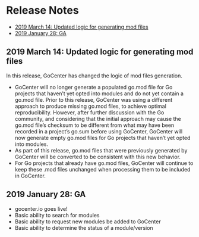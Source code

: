 # Release Notes

<!-- MarkdownTOC autolink="true" bracket="round" -->

- [2019 March 14: Updated logic for generating mod files](#2019-March-14)
- [2019 January 28: GA](#2019-January-28-ga)

<!-- /MarkdownTOC -->

## 2019 March 14: Updated logic for generating mod files 
In this release, GoCenter has changed the logic of mod files generation. 
* GoCenter will no longer generate a populated go.mod file for Go projects that haven’t yet opted into modules and do not yet contain a go.mod file. Prior to this release, GoCenter was using a different approach to produce missing go.mod files, to achieve optimal reproducibility. However, after further discussion with the Go community, and considering that the initial approach may cause the go.mod file’s checksum to be different from what may have been recorded in a project’s go.sum before using GoCenter, GoCenter will now generate empty go.mod files for Go projects that haven’t yet opted into modules.
* As part of this release, go.mod files that were previously generated by GoCenter will be converted to be consistent with this new behavior.
* For Go projects that already have go.mod files, GoCenter will continue to keep these .mod files unchanged when processing them to be included in GoCenter.

## 2019 January 28: GA
* gocenter.io goes live!
* Basic ability to search for modules
* Basic ability to request new modules be added to GoCenter
* Basic ability to determine the status of a module/version




